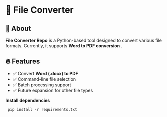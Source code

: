 # 📄 File Converter

## 🚀 About
**File Converter Repo** is a Python-based tool designed to convert various file formats. Currently, it supports **Word to PDF conversion** .

## 🔥 Features
- ✅ Convert **Word (.docx) to PDF**
- ✅ Command-line file selection
- ✅ Batch processing support
- ✅ Future expansion for other file types

**Install dependencies**
   ```
    pip install -r requirements.txt
